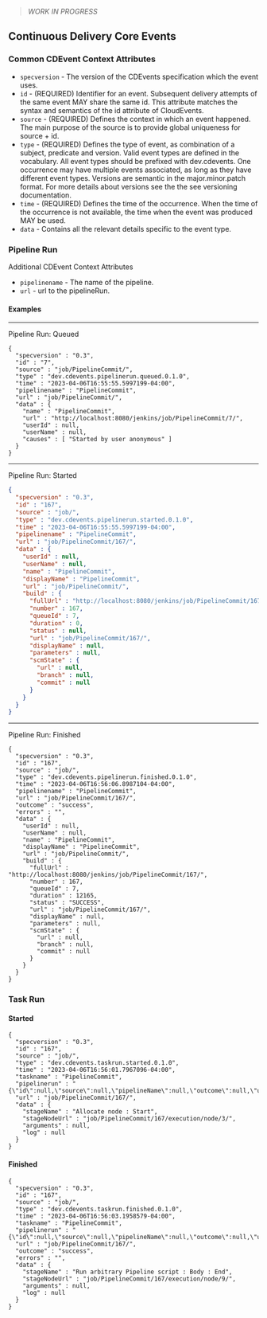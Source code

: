> *WORK IN PROGRESS*

## Continuous Delivery Core Events

### Common CDEvent Context Attributes
- `specversion` - The version of the CDEvents specification which the event uses.
- `id` - (REQUIRED) Identifier for an event. Subsequent delivery attempts of the same event MAY share the same id. This attribute matches the syntax and semantics of the id attribute of CloudEvents.
- `source` - (REQUIRED) Defines the context in which an event happened. The main purpose of the source is to provide global uniqueness for source + id.
- `type` - (REQUIRED) Defines the type of event, as combination of a subject, predicate and version. Valid event types are defined in the vocabulary. All event types should be prefixed with dev.cdevents. One occurrence may have multiple events associated, as long as they have different event types. Versions are semantic in the major.minor.patch format. For more details about versions see the the see versioning documentation.
- `time` - (REQUIRED) Defines the time of the occurrence. When the time of the occurrence is not available, the time when the event was produced MAY be used.
- `data` - Contains all the relevant details specific to the event type.

### Pipeline Run
Additional CDEvent Context Attributes
- `pipelinename` - The name of the pipeline.
- `url` - url to the pipelineRun.

#### Examples
---
Pipeline Run: Queued

```
{
  "specversion" : "0.3",
  "id" : "7",
  "source" : "job/PipelineCommit/",
  "type" : "dev.cdevents.pipelinerun.queued.0.1.0",
  "time" : "2023-04-06T16:55:55.5997199-04:00",
  "pipelinename" : "PipelineCommit",
  "url" : "job/PipelineCommit/",
  "data" : {
    "name" : "PipelineCommit",
    "url" : "http://localhost:8080/jenkins/job/PipelineCommit/7/",
    "userId" : null,
    "userName" : null,
    "causes" : [ "Started by user anonymous" ]
  }
}
```
---
Pipeline Run: Started
```json
{
  "specversion" : "0.3",
  "id" : "167",
  "source" : "job/",
  "type" : "dev.cdevents.pipelinerun.started.0.1.0",
  "time" : "2023-04-06T16:55:55.5997199-04:00",
  "pipelinename" : "PipelineCommit",
  "url" : "job/PipelineCommit/167/",
  "data" : {
    "userId" : null,
    "userName" : null,
    "name" : "PipelineCommit",
    "displayName" : "PipelineCommit",
    "url" : "job/PipelineCommit/",
    "build" : {
      "fullUrl" : "http://localhost:8080/jenkins/job/PipelineCommit/167/",
      "number" : 167,
      "queueId" : 7,
      "duration" : 0,
      "status" : null,
      "url" : "job/PipelineCommit/167/",
      "displayName" : null,
      "parameters" : null,
      "scmState" : {
        "url" : null,
        "branch" : null,
        "commit" : null
      }
    }
  }
}
```
---
Pipeline Run: Finished
```
{
  "specversion" : "0.3",
  "id" : "167",
  "source" : "job/",
  "type" : "dev.cdevents.pipelinerun.finished.0.1.0",
  "time" : "2023-04-06T16:56:06.8987104-04:00",
  "pipelinename" : "PipelineCommit",
  "url" : "job/PipelineCommit/167/",
  "outcome" : "success",
  "errors" : "",
  "data" : {
    "userId" : null,
    "userName" : null,
    "name" : "PipelineCommit",
    "displayName" : "PipelineCommit",
    "url" : "job/PipelineCommit/",
    "build" : {
      "fullUrl" : "http://localhost:8080/jenkins/job/PipelineCommit/167/",
      "number" : 167,
      "queueId" : 7,
      "duration" : 12165,
      "status" : "SUCCESS",
      "url" : "job/PipelineCommit/167/",
      "displayName" : null,
      "parameters" : null,
      "scmState" : {
        "url" : null,
        "branch" : null,
        "commit" : null
      }
    }
  }
}
```

### Task Run
#### Started
```
{
  "specversion" : "0.3",
  "id" : "167",
  "source" : "job/",
  "type" : "dev.cdevents.taskrun.started.0.1.0",
  "time" : "2023-04-06T16:56:01.7967096-04:00",
  "taskname" : "PipelineCommit",
  "pipelinerun" : "{\"id\":null,\"source\":null,\"pipelineName\":null,\"outcome\":null,\"url\":null,\"errors\":null}",
  "url" : "job/PipelineCommit/167/",
  "data" : {
    "stageName" : "Allocate node : Start",
    "stageNodeUrl" : "job/PipelineCommit/167/execution/node/3/",
    "arguments" : null,
    "log" : null
  }
}
```

#### Finished
```
{
  "specversion" : "0.3",
  "id" : "167",
  "source" : "job/",
  "type" : "dev.cdevents.taskrun.finished.0.1.0",
  "time" : "2023-04-06T16:56:03.1958579-04:00",
  "taskname" : "PipelineCommit",
  "pipelinerun" : "{\"id\":null,\"source\":null,\"pipelineName\":null,\"outcome\":null,\"url\":null,\"errors\":null}",
  "url" : "job/PipelineCommit/167/",
  "outcome" : "success",
  "errors" : "",
  "data" : {
    "stageName" : "Run arbitrary Pipeline script : Body : End",
    "stageNodeUrl" : "job/PipelineCommit/167/execution/node/9/",
    "arguments" : null,
    "log" : null
  }
}
```
